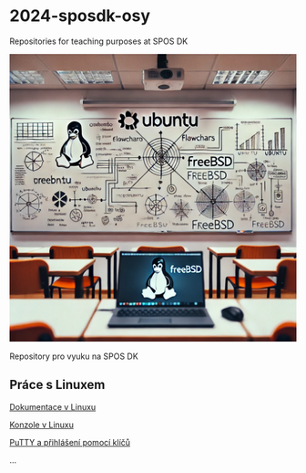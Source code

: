 # 2024-sposdk-osy
Repositories for teaching purposes at SPOS DK

![Ucebna OSY AI](./Images/osy-classroom.webp)

Repository pro vyuku na SPOS DK

## Práce s Linuxem

[Dokumentace v Linuxu](Docs/Linux_Dokumentace.md)

[Konzole v Linuxu](https://www.pslib.cz/milan.kerslager/Konzole_v_Linuxu)

[PuTTY a přihlášení pomocí klíčů](https://www.pslib.cz/milan.kerslager/PuTTY_a_přihlášení_pomocí_klíčů)

...